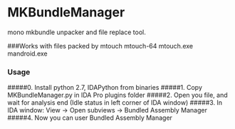 ﻿
MKBundleManager
===============

mono mkbundle unpacker and file replace tool.

###Works with files packed by mtouch mtouch-64 mtouch.exe mandroid.exe

### Usage

#####0. Install python 2.7, IDAPython from binaries
#####1. Copy MKBundleManager.py in IDA Pro plugins folder
#####2. Open you file, and wait for analysis end (Idle status in left corner of IDA window)
#####3. In IDA window: View -> Open subviews -> Bundled Assembly Manager
#####4. Now you can user Bundled Assembly Manager


